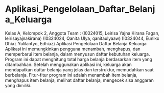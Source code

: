 # Aplikasi_Pengelolaan_Daftar_Belanja_Keluarga
Kelas A, Kelompok 2, Anggota Team : (I0324015, Leirisa Yajna Kirana Fagan, leirisayajnakirana) (I0324024, Qanita Ulya, qanitaulyaaw) (I0324044, Euniko Dhiaz Yulilantyo, Edhiaz)
Aplikasi Pengelolaan Daftar Belanja Keluarga
Aplikasi ini memungkinkan pengguna menambah, menghapus, dan memperbarui item belanja, dalam menyusun daftar kebutuhan keluarga. Program ini dapat menghitung total harga belanja berdasarkan item yang ditambahkan. Setelah menggunakan aplikasi ini, keluarga akan mendapatkan daftar belanja yang jelas dan terstruktur, memudahkan saat berbelanja.
Fitur-fitur program ini adalah menambah item belanja, menghapus item belanja, melihat daftar belanja, mengecek sisa anggaran yang dimiliki.
